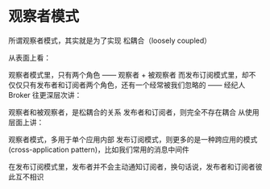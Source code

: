 # 观察者模式

所谓观察者模式，其实就是为了实现 松耦合（loosely coupled）

从表面上看：

观察者模式里，只有两个角色 —— 观察者 + 被观察者
而发布订阅模式里，却不仅仅只有发布者和订阅者两个角色，还有一个经常被我们忽略的 —— 经纪人Broker
往更深层次讲：

观察者和被观察者，是松耦合的关系
发布者和订阅者，则完全不存在耦合
从使用层面上讲：

观察者模式，多用于单个应用内部
发布订阅模式，则更多的是一种跨应用的模式(cross-application pattern)，比如我们常用的消息中间件

在发布订阅模式里，发布者并不会主动通知订阅者，换句话说，发布者和订阅者彼此互不相识